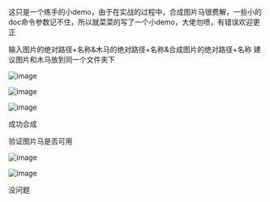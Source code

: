 这只是一个练手的小demo，由于在实战的过程中，合成图片马很费解，一些小的doc命令参数记不住，所以就菜菜的写了一个小demo，大佬勿喷，有错误欢迎更正

输入图片的绝对路径+名称&木马的绝对路径+名称&合成图片的绝对路径+名称 
建议图片和木马放到同一个文件夹下

![image](https://user-images.githubusercontent.com/75511051/146484080-f24daa5b-181f-4137-82a9-134a99f5494d.png)


![image](https://user-images.githubusercontent.com/75511051/146484093-fcf0d877-7698-4cf5-9fd4-254a34357190.png)


![image](https://user-images.githubusercontent.com/75511051/146484280-5a153e21-aba7-45ac-8f8d-2b7ea49c084b.png)

成功合成

验证图片马是否可用


![image](https://user-images.githubusercontent.com/75511051/146485235-15f951a6-a32d-4bad-b18e-f979b035087d.png)


![image](https://user-images.githubusercontent.com/75511051/146485208-c79998c9-0c7f-448c-a3d1-d8daa2720ede.png)


没问题
